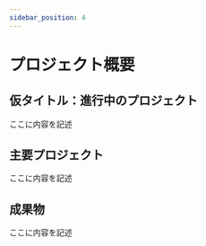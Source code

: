 ```yaml
---
sidebar_position: 4
---
```


# プロジェクト概要

## 仮タイトル：進行中のプロジェクト

ここに内容を記述

## 主要プロジェクト

ここに内容を記述

## 成果物

ここに内容を記述 